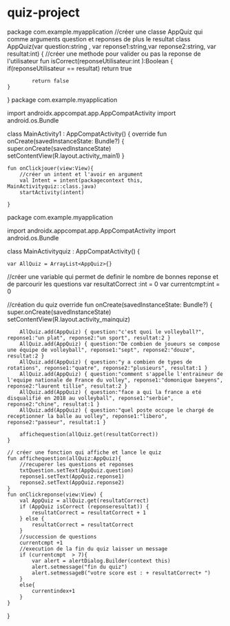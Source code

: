 # quiz-project
package com.example.myapplication
//créer une classe AppQuiz qui comme arguments question et reponses de plus le resultat
class AppQuiz(var question:string , var reponse1:string,var reponse2:string, var resultat:int) {
    //créer une methode pour valider ou pas la reponse de l'utilisateur
    fun isCorrect(reponseUtilisateur:int ):Boolean {
        if(reponseUtilisateur == resultat)
            return true

            return false
    }
}
package com.example.myapplication

import androidx.appcompat.app.AppCompatActivity
import android.os.Bundle

class MainActivity1 : AppCompatActivity() {
    override fun onCreate(savedInstanceState: Bundle?) {
        super.onCreate(savedInstanceState)
        setContentView(R.layout.activity_main1)
    }

    fun onClickjouer(view:View){
        //créer un intent et l'avoir en argument
        val Intent = intent(packagecontext this, MainActivityquiz::class.java)
        startActivity(intent)

    }

package com.example.myapplication

import androidx.appcompat.app.AppCompatActivity
import android.os.Bundle

class MainActivityquiz : AppCompatActivity() {

    var AllQuiz = ArrayList<AppQuiz>{}
//créer une variable qui permet de definir le nombre de bonnes reponse et de parcourir les questions
    var resultatCorrect :int = 0
    var currentcmpt:int = 0

//création du quiz
    override fun onCreate(savedInstanceState: Bundle?) {
        super.onCreate(savedInstanceState)
        setContentView(R.layout.activity_mainquiz)

        AllQuiz.add(AppQuiz) { question:"c'est quoi le volleyball?", reponse1:"un plat", reponse2:"un sport", resultat:2 }
        AllQuiz.add(AppQuiz) { question:"De combien de joueurs se compose une équipe de volleyball", reponse1:"sept", reponse2:"douze", resultat:2 }
        AllQuiz.add(AppQuiz) { question:"y a combien de types de rotations", reponse1:"quatre", reponse2:"plusieurs", resultat:1 }
        AllQuiz.add(AppQuiz) { question:"comment s'appelle l'entraineur de l'equipe nationale de France du volley", reponse1:"domonique baeyens", reponse2:"laurent tillie", resultat:2 }
        AllQuiz.add(AppQuiz) { question:"face a qui la france a eté disqualifié en 2018 au volleyball", reponse1:"serbie", reponse2:"chine", resultat:1 }
        AllQuiz.add(AppQuiz) { question:"quel poste occupe le chargé de receptionner la balle au volley", reponse1:"libero", reponse2:"passeur", resultat:1 }

        affichequestion(allQuiz.get(resultatCorrect))
    }

    // créer une fonction qui affiche et lance le quiz
    fun affichequestion(allQuiz:AppQuiz){
        //recuperer les questions et reponses
        txtQuestion.setText(AppQuiz.question)
        reponse1.setText(AppQuiz.reponse1)
        reponse2.setText(AppQuiz.reponse2)
    }
    fun onClickreponse(view:View) {
        val AppQuiz = allQuiz.get(resultatCorrect)
        if (AppQuiz isCorrect (reponseresultat)) {
            resultatCorrect = resultatCorrect + 1
        } else {
            resultatCorrect = resultatCorrect
        }
        //succession de questions
        currentcmpt +1
        //execution de la fin du quiz laisser un message
        if (currentcmpt  > 7){
            var alert = alertDialog.Builder(context this)
            alert.setmessage("fin du quiz")
            alert.setmessageB("votre score est : + resultatCorrect+ ")
        }
        else{
            currentindex+1
        }
    }

}
